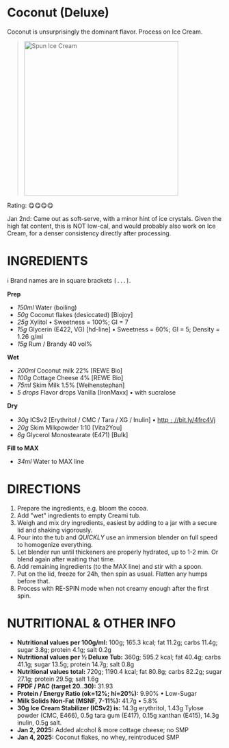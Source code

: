# Coconut (Deluxe)

Coconut is unsurprisingly the dominant flavor.
Process on Ice Cream.

> <img width=360 alt="Spun Ice Cream" src="https://github.com/jhermann/ice-creamery/blob/main/recipes/Coconut%20(Deluxe)/Coconut_2025-01-02.jpg?raw=true" />

Rating: 😋😋😋😋

Jan 2nd: Came out as soft-serve, with a minor hint of ice crystals.
Given the high fat content, this is NOT low-cal, and would probably also work on Ice Cream,
for a denser consistency directly after processing.


# INGREDIENTS

ℹ️ Brand names are in square brackets `[...]`.

**Prep**

  - _150ml_ Water (boiling)
  - _50g_ Coconut flakes (desiccated) [Biojoy]
  - _25g_ Xylitol • Sweetness = 100%; GI = 7
  - _15g_ Glycerin (E422, VG) [hd-line] • Sweetness = 60%; GI = 5; Density = 1.26 g/ml
  - _15g_ Rum / Brandy 40 vol%

**Wet**

  - _200ml_ Coconut milk 22% [REWE Bio]
  - _100g_ Cottage Cheese 4% [REWE Bio]
  - _75ml_ Skim Milk 1.5% [Weihenstephan]
  - _5 drops_ Flavor drops Vanilla [IronMaxx] • with sucralose

**Dry**

  - _30g_ ICSv2 [Erythritol / CMC / Tara / XG / Inulin] • [http﹕//bit.ly/4frc4Vj](https://github.com/jhermann/ice-creamery/tree/main/recipes/Ice%20Cream%20Stabilizer%20%28ICS%29)
  - _20g_ Skim Milkpowder 1:10 [Vita2You]
  - _6g_ Glycerol Monostearate (E471) [Bulk]

**Fill to MAX**

  - _34ml_ Water to MAX line

# DIRECTIONS

 1. Prepare the ingredients, e.g. bloom the cocoa.
 1. Add "wet" ingredients to empty Creami tub.
 1. Weigh and mix dry ingredients, easiest by adding to a jar with a secure lid and shaking vigorously.
 1. Pour into the tub and *QUICKLY* use an immersion blender on full speed to homogenize everything.
 1. Let blender run until thickeners are properly hydrated, up to 1-2 min. Or blend again after waiting that time.
 1. Add remaining ingredients (to the MAX line) and stir with a spoon.
 1. Put on the lid, freeze for 24h, then spin as usual. Flatten any humps before that.
 1. Process with RE-SPIN mode when not creamy enough after the first spin.

# NUTRITIONAL & OTHER INFO
- **Nutritional values per 100g/ml:** 100g; 165.3 kcal; fat 11.2g; carbs 11.4g; sugar 3.8g; protein 4.1g; salt 0.2g
- **Nutritional values per ½ Deluxe Tub:** 360g; 595.2 kcal; fat 40.4g; carbs 41.1g; sugar 13.5g; protein 14.7g; salt 0.8g
- **Nutritional values total:** 720g; 1190.4 kcal; fat 80.8g; carbs 82.2g; sugar 27.1g; protein 29.5g; salt 1.6g
- **FPDF / PAC (target 20..30):** 31.93
- **Protein / Energy Ratio (ok=12%; hi=20%):** 9.90% • Low-Sugar
- **Milk Solids Non-Fat (MSNF, 7-11%):** 41.7g • 5.8%
- **30g Ice Cream Stabilizer (ICSv2) is:** 14.3g erythritol, 1.43g Tylose powder (CMC, E466), 
0.5g tara gum (E417), 0.15g xanthan (E415),
14.3g inulin, 0.5g salt.
- **Jan 2, 2025:** Added alcohol & more cottage cheese; no SMP
- **Jan 4, 2025:** Coconut flakes, no whey, reintroduced SMP
